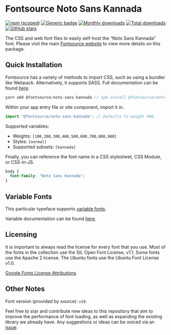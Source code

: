 # Fontsource Noto Sans Kannada

[![npm (scoped)](https://img.shields.io/npm/v/@fontsource/noto-sans-kannada?color=brightgreen)](https://www.npmjs.com/package/@fontsource/noto-sans-kannada) [![Generic badge](https://img.shields.io/badge/fontsource-passing-brightgreen)](https://github.com/fontsource/fontsource) [![Monthly downloads](https://badgen.net/npm/dm/@fontsource/noto-sans-kannada)](https://github.com/fontsource/fontsource) [![Total downloads](https://badgen.net/npm/dt/@fontsource/noto-sans-kannada)](https://github.com/fontsource/fontsource) [![GitHub stars](https://img.shields.io/github/stars/fontsource/fontsource.svg?style=social&label=Star)](https://github.com/fontsource/fontsource/stargazers)

The CSS and web font files to easily self-host the “Noto Sans Kannada” font. Please visit the main [Fontsource website](https://fontsource.org/fonts/noto-sans-kannada) to view more details on this package.

## Quick Installation

Fontsource has a variety of methods to import CSS, such as using a bundler like Webpack. Alternatively, it supports SASS. Full documentation can be found [here](https://fontsource.org/docs/introduction).

```javascript
yarn add @fontsource/noto-sans-kannada // npm install @fontsource/noto-sans-kannada
```

Within your app entry file or site component, import it in.

```javascript
import "@fontsource/noto-sans-kannada"; // Defaults to weight 400.
```

Supported variables:

- Weights: `[100,200,300,400,500,600,700,800,900]`
- Styles: `[normal]`
- Supported subsets: `[kannada]`

Finally, you can reference the font name in a CSS stylesheet, CSS Module, or CSS-in-JS.

```css
body {
  font-family: "Noto Sans Kannada";
}
```

## Variable Fonts

This particular typeface supports [variable fonts](https://developer.mozilla.org/en-US/docs/Web/CSS/CSS_Fonts/Variable_Fonts_Guide).

Variable documentation can be found [here](https://fontsource.org/docs/variable-fonts).

## Licensing

It is important to always read the license for every font that you use.
Most of the fonts in the collection use the SIL Open Font License, v1.1. Some fonts use the Apache 2 license. The Ubuntu fonts use the Ubuntu Font License v1.0.

[Google Fonts License Attributions](https://fonts.google.com/attribution)

## Other Notes

Font version (provided by source): `v19`.

Feel free to star and contribute new ideas to this repository that aim to improve the performance of font loading, as well as expanding the existing library we already have. Any suggestions or ideas can be voiced via an [issue](https://github.com/fontsource/fontsource/issues).
